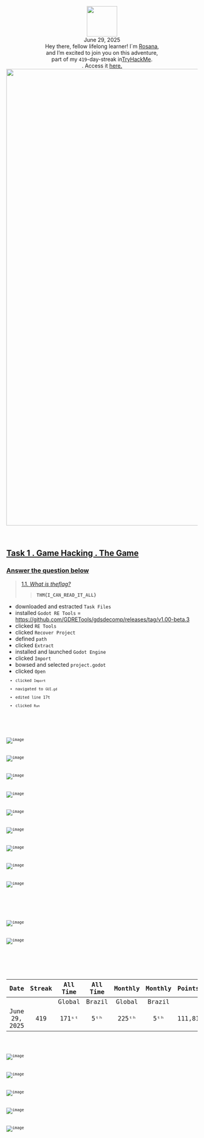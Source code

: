 <p align="center"><img width="80px" src="https://github.com/user-attachments/assets/3d2d1750-a84d-48e6-9a67-50b5a96d5c42"><br>
June 29, 2025<br> Hey there, fellow lifelong learner! I´m <a href="https://www.linkedin.com/in/rosanafssantos/">Rosana</a>,<br>
and I’m excited to join you on this adventure,<br>
part of my <code>419</code>-day-streak in<a href="https://tryhackme.com">TryHackMe</a>.<br>
<emPractice your Game Hacking skills.</em>. Access it <a href="https://tryhackme.com/room/hfb1thegame"</a>here.<br>
<img width="1200px" src="https://github.com/user-attachments/assets/4cffcabc-e4ad-4929-9479-0d57a791c951"></p>

<br>

<h2> Task 1 . Game Hacking . The Game</h2>


<h3 align="left"> Answer the question below</h3>

> 1.1. <em>What is theflag?</em><br><a id='1.1'></a>
>> <strong><code>THM{I_CAN_READ_IT_ALL}</code></strong><br>
<p></p>


<p>

-  downloaded and estracted <code>Task Files</code><br>
-  installed <code>Godot RE Tools</code> = https://github.com/GDRETools/gdsdecomp/releases/tag/v1.00-beta.3<br>
-  clicked <code>RE Tools</code><br>
-  clicked <code>Recover Project</code><br>
-  defined <code>path</code><br>
-  clicked <code>Extract</code><br>
-  installed and launched <code>Godot Engine</code><br>
-  clicked <code>Import</code><br>
-  bowsed and selected <code>project.godot</code><br>
-  clicked <code>Open<code><br>
-  clicked <code>Import</code><br>
-  navigated to <code>GUI.gd</code><br>
-  edited line 17t<br>
-  clicked <code>Run</code>

</p>

![image](https://github.com/user-attachments/assets/af231c34-4766-43cb-81b9-23fb02885f72)

![image](https://github.com/user-attachments/assets/5891e05c-c5d8-4012-9988-940d3daf8975)

![image](https://github.com/user-attachments/assets/92d9a62f-130e-4237-a7a4-57b8d0ab9630)

![image](https://github.com/user-attachments/assets/9c651bb7-a5e3-4fd6-8164-8caee9d8ee78)

![image](https://github.com/user-attachments/assets/d7c6a044-1fdf-4020-8090-889a6c1198bd)

![image](https://github.com/user-attachments/assets/a59db22e-2730-4d06-b210-b0cf771205a1)

![image](https://github.com/user-attachments/assets/42559464-7613-44ab-8e6e-6c3c4322e887)

![image](https://github.com/user-attachments/assets/a005d2b2-05cb-4086-a3c2-617fbd5cf3a2)

![image](https://github.com/user-attachments/assets/d6e508a5-35d5-4b08-8e90-6e7d779d03ba)

<br>
<br>

![image](https://github.com/user-attachments/assets/34831b2e-9c3b-4415-aed7-475fc3d4bba9)

![image](https://github.com/user-attachments/assets/3fefae65-9ad3-445f-9424-02deda36b162)


<br>

<div align="center">

| Date              | Streak   | All Time     | All Time     | Monthly     | Monthly    | Points   | Rooms     | Badges    |
| :---------------: | :------: | :----------: | :----------: | :---------: | :--------: | :------  | :-------: | :-------: |
|                   |          |    Global    |    Brazil    |    Global   |   Brazil   |          | Completed |           |
| June 29, 2025     | 419      |     171ˢᵗ    |      5ᵗʰ     |     225ᵗʰ   |     5ᵗʰ    |  111,819 |    813    |     63    |

</div>

![image](https://github.com/user-attachments/assets/aa56555f-c103-4d6a-9252-38d0338b9783)

![image](https://github.com/user-attachments/assets/097c06fb-e43e-43a7-b41c-6e1ae04c3ba6)

![image](https://github.com/user-attachments/assets/70232021-6396-4b96-b845-59de54091492)

![image](https://github.com/user-attachments/assets/038c83d9-bb92-45b8-b022-9e0fa0e3a4d9)

![image](https://github.com/user-attachments/assets/2ac7c180-37ac-4cd5-97f2-852e53d6024f)
